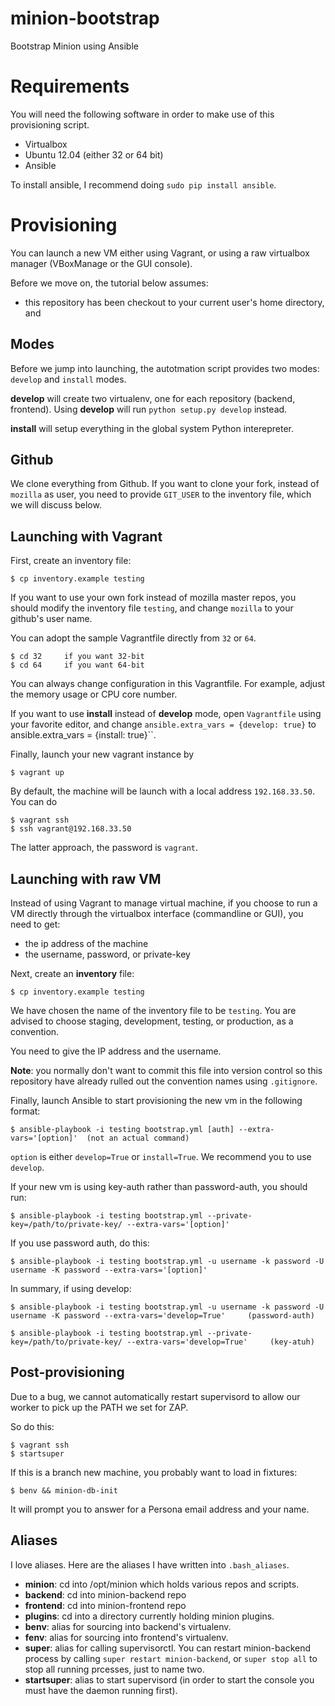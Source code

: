 minion-bootstrap
================

Bootstrap Minion using Ansible


Requirements
============

You will need the following software in order
to make use of this provisioning script.

* Virtualbox
* Ubuntu 12.04 (either 32 or 64 bit)
* Ansible


To install ansible, I recommend doing
``sudo pip install ansible``. 

Provisioning
============

You can launch a new VM either using Vagrant,
or using a raw virtualbox manager (VBoxManage 
or the GUI console).

Before we move on, the tutorial below
assumes:

* this repository has been checkout to your
current user's home directory, and


Modes
-----

Before we jump into launching, the autotmation
script provides two modes: ``develop`` and 
``install`` modes.

**develop** will create two virtualenv, one
for each repository (backend, frontend). 
Using **develop** will run ``python setup.py develop`` instead. 

**install** will setup everything in the global
system Python interepreter. 


Github
------

We clone everything from Github. If
you want to clone your fork, instead of ``mozilla``
as user, you need to provide ``GIT_USER`` to the inventory file, which we will discuss below.


Launching with Vagrant
----------------------

First, create an inventory file:

    $ cp inventory.example testing

If you want to use your own fork instead
of mozilla master repos, you should modify
the inventory file ``testing``, and change
``mozilla`` to your github's user name.

You can adopt the sample Vagrantfile directly
from ``32`` or ``64``. 

    $ cd 32     if you want 32-bit
    $ cd 64     if you want 64-bit

You can always change configuration in this 
Vagrantfile. For example, adjust the memory
usage or CPU core number.

If you want to use **install** instead
of **develop** mode, open ``Vagrantfile``
using your favorite editor, and change 
``ansible.extra_vars = {develop: true}`` to ``
``ansible.extra_vars = {install: true}``.


Finally, launch your new vagrant instance by

    $ vagrant up

By default, the machine will be launch with 
a local address ``192.168.33.50``. You can do

    $ vagrant ssh
    $ ssh vagrant@192.168.33.50

The latter approach, the password is ``vagrant``.


Launching with raw VM
----------------------

Instead of using Vagrant to manage 
virtual machine, if you choose to
run a VM directly through the virtualbox
interface (commandline or GUI), you
need to get:

* the ip address of the machine
* the username, password, or private-key

Next, create an **inventory** file:

    $ cp inventory.example testing

We have chosen the name of the inventory file
to be ``testing``. You are advised to choose
staging, development, testing, or production, 
as a convention. 

You need to give the IP address and the username.

**Note**: you normally don't want to
commit this file into version control
so this repository have already
rulled out the convention names using
``.gitignore``.


Finally, launch Ansible to start provisioning
the new vm in the following format:

    $ ansible-playbook -i testing bootstrap.yml [auth] --extra-vars='[option]'  (not an actual command)

``option`` is either ``develop=True`` or ``install=True``. We recommend you to use ``develop``.

If your new vm is using key-auth rather than password-auth, you should run:

    $ ansible-playbook -i testing bootstrap.yml --private-key=/path/to/private-key/ --extra-vars='[option]'

If you use password auth, do this:

    $ ansible-playbook -i testing bootstrap.yml -u username -k password -U username -K password --extra-vars='[option]'


In summary, if using develop:

    $ ansible-playbook -i testing bootstrap.yml -u username -k password -U username -K password --extra-vars='develop=True'     (password-auth)

    $ ansible-playbook -i testing bootstrap.yml --private-key=/path/to/private-key/ --extra-vars='develop=True'     (key-atuh)


Post-provisioning
-----------------

Due to a bug, we cannot automatically restart
supervisord to allow our worker to
pick up the PATH we set for ZAP.

So do this:

    $ vagrant ssh
    $ startsuper
    

If this is a branch new machine, you probably
want to load in fixtures:

    $ benv && minion-db-init

It will prompt you to answer for a Persona email
address and your name.


Aliases
-------

I love aliases. Here are the aliases I have 
written into ``.bash_aliases``.

* **minion**: cd into /opt/minion which holds
    various repos and scripts.
* **backend**: cd into minion-backend repo
* **frontend**: cd into minion-frontend repo
* **plugins**: cd into a directory currently holding
    minion plugins.
* **benv**: alias for sourcing into backend's virtualenv.
* **fenv**: alias for sourcing into frontend's virtualenv.
* **super**: alias for calling supervisorctl. You can restart minion-backend process by calling ``super restart minion-backend``, or ``super stop all`` to stop all running prcesses, just to name two.
* **startsuper**: alias to start supervisord (in order to start the console you must have the daemon running first).




    




